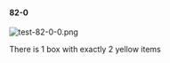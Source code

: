 #### 82-0
![test-82-0-0.png](https://github.com/lil-lab/nlvr/raw/master/nlvr/test/images/3/test-82-0-0.png "test-82-0-0.png")

There is 1 box with exactly 2 yellow items